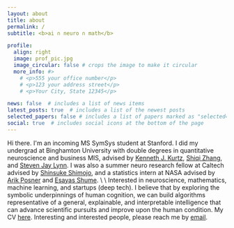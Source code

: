 ```yaml
---
layout: about
title: about
permalink: /
subtitle: <b>ai ∩ neuro ∩ math</b>

profile:
  align: right
  image: prof_pic.jpg
  image_circular: false # crops the image to make it circular
  more_info: #>
    # <p>555 your office number</p>
    # <p>123 your address street</p>
    # <p>Your City, State 12345</p>

news: false  # includes a list of news items
latest_posts: true  # includes a list of the newest posts
selected_papers: false # includes a list of papers marked as "selected={true}"
social: true  # includes social icons at the bottom of the page
---
```


Hi there. I'm an incoming MS SymSys student at Stanford. I did my undergrad at Binghamton University with double degrees in quantitative neuroscience and business MIS, advised by <a href = "https://www.binghamton.edu/psychology/people/profile.html?id=kkurtz">Kenneth J. Kurtz</a>, <a href = "https://www.cs.binghamton.edu/~szhang/">Shiqi Zhang</a>, and <a href = "https://www.binghamton.edu/psychology/people/profile.html?id=slynn">Steven Jay Lynn</a>. I was also a summer neuro research fellow at Caltech advised by <a href = "https://neuroscience.caltech.edu/people/shinsuke-shin-shimojo">Shinsuke Shimojo</a>, and a statistics intern at NASA advised by <a href = "https://science.nasa.gov/people/dr-arik-posner/">Arik Posner</a> and <a href = "https://www.linkedin.com/in/esayas-shume-0ba15020//">Esayas Shume</a>. 
\\
\\
Interested in neuroscience, mathematics, machine learning, and startups (deep tech). I believe that by exploring the symbolic underpinnings of human cognition, we can build algorithms representative of a general, explainable, and interpretable intelligence that can advance scientific pursuits and improve upon the human condition. My CV [here](assets/ZouCV.pdf). Interesting and interested people, please reach me by <a href="mailto:chelseazoubz@gmail.com">email</a>.

<br>


